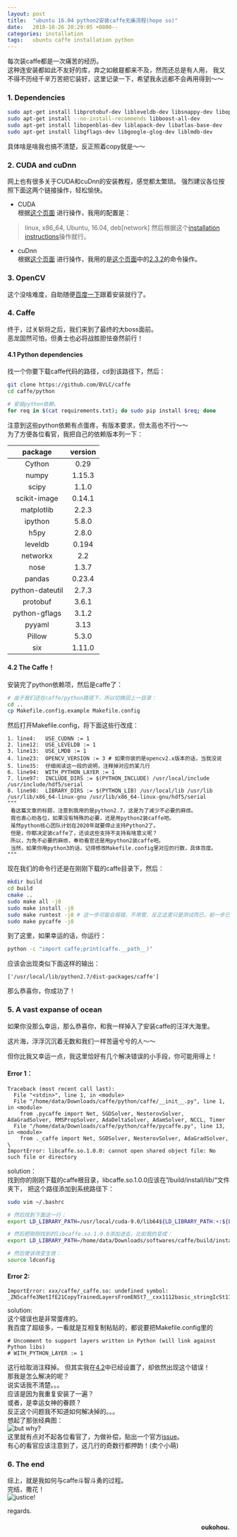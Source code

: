 ```yaml
---
layout: post
title:  "ubuntu 16.04 python2安装caffe无痛流程(hope so)"
date:   2018-10-26 20:29:05 +0800--
categories: installation
tags:   ubuntu caffe installation python
---
```


每次装caffe都是一次痛苦的经历。  
这种连安装都如此不友好的库，弃之如敝屣都来不及，然而还总是有人用，
我又不得不历经千辛万苦把它装好，这里记录一下，希望我永远都不会再用得到～～

### 1. Dependencies
```bash
sudo apt-get install libprotobuf-dev libleveldb-dev libsnappy-dev libopencv-dev libhdf5-serial-dev protobuf-compiler
sudo apt-get install --no-install-recommends libboost-all-dev
sudo apt-get install libopenblas-dev liblapack-dev libatlas-base-dev
sudo apt-get install libgflags-dev libgoogle-glog-dev liblmdb-dev
```
具体啥是啥我也搞不清楚，反正照着copy就是～～

### 2. CUDA and cuDnn
网上也有很多关于CUDA和cuDnn的安装教程，感觉都太繁琐。
强烈建议各位按照下面这两个链接操作，轻松愉快。
- CUDA  
根据[这个页面](https://developer.nvidia.com/cuda-downloads?target_os=Linux&target_arch=x86_64&target_distro=Ubuntu&target_version=1604&target_type=debnetwork)
进行操作，我用的配置是：  
> linux, x86_64, Ubuntu, 16.04, deb[network]
然后根据这个[installation instructions](https://developer.nvidia.com/cuda-downloads?target_os=Linux&target_arch=x86_64&target_distro=Ubuntu&target_version=1604&target_type=debnetwork)操作就行。

- cuDnn  
根据[这个页面](https://docs.nvidia.com/deeplearning/sdk/cudnn-install/index.html)
进行操作，我用的是[这个页面](https://docs.nvidia.com/deeplearning/sdk/cudnn-install/index.html)中的[2.3.2](https://docs.nvidia.com/deeplearning/sdk/cudnn-install/index.html#installlinux-deb)的命令操作。

### 3. OpenCV
这个没啥难度，自助随便[百度一下](https://www.google.com/?hl=zh_cn)跟着安装就行了。

### 4. Caffe
终于，过关斩将之后，我们来到了最终的大boss面前。  
恶龙固然可怕，但勇士也必将战胜胆怯奋然前行！  

#### 4.1 Python dependencies
找一个你要下载caffe代码的路径，cd到该路径下，然后：
```bash
git clone https://github.com/BVLC/caffe
cd caffe/python

# 安装python依赖。
for req in $(cat requirements.txt); do sudo pip install $req; done
```
注意到这些python依赖有点蛋疼，有版本要求，但太高也不行～～  
为了方便各位看官，我把自己的依赖版本列一下：

|package | version|
|:---------:|:----------------:|
|Cython| 0.29|
|numpy|	1.15.3
|scipy|1.1.0
|scikit-image|	0.14.1
|matplotlib|	2.2.3
|ipython|  5.8.0
|h5py|2.8.0
|leveldb|   0.194
|networkx|	2.2
|nose|	1.3.7
|pandas|	0.23.4
|python-dateutil|	2.7.3
|protobuf|	3.6.1
|python-gflags|	3.1.2
|pyyaml|	3.13
|Pillow| 5.3.0
|six|1.11.0


#### 4.2 The Caffe！
安装完了python依赖项，然后是caffe了：
```bash
# 由于我们还在caffe/python路径下，所以切换回上一目录：
cd ..
cp Makefile.config.example Makefile.config
```
然后打开Makefile.config，将下面这些行改成：
```text
1. line4:   USE_CUDNN := 1
2. line12:  USE_LEVELDB := 1
3. line13:  USE_LMDB := 1
4. line23:  OPENCV_VERSION := 3 # 如果你装的是opencv2.x版本的话，当我没说
5. line35:  仔细阅读这一段的说明，注释掉对应的某几行
6. line94:  WITH_PYTHON_LAYER := 1
7. line97:  INCLUDE_DIRS := $(PYTHON_INCLUDE) /usr/local/include /usr/include/hdf5/serial
8. line98:  LIBRARY_DIRS := $(PYTHON_LIB) /usr/local/lib /usr/lib /usr/lib/x86_64-linux-gnu /usr/lib/x86_64-linux-gnu/hdf5/serial 
"""
 看这篇文章的标题，注意到我用的是python2.7，这是为了减少不必要的麻烦。
 我也衷心劝各位，如果没有特殊的必要，还是用python2装caffe吧。
 虽然python核心团队计划在2020年就要停止支持Python2了。
 但是，你都决定装caffe了，还谈这些支持不支持有啥意义呢？
 所以，为免不必要的麻烦，奉劝看官还是用python2装caffe吧。
 当然，如果你用python3的话，记得修改Makefile.config里对应的行数，具体百度。
"""
```
现在我们的命令行还是在刚刚下载的caffe目录下，然后：
```bash
mkdir build
cd build
cmake ..
sudo make all -j8
sudo make install -j8
sudo make runtest -j8 # 这一步可能会报错，不用管，反正这里只是测试而已，前一步已经安装好了。至少我是没管的。
sudo make pycaffe -j8
```
到了这里，如果幸运的话，你运行：
```bash
python -c "import caffe;print(caffe.__path__)"
```
应该会出现类似下面这样的输出：
```text
['/usr/local/lib/python2.7/dist-packages/caffe']
```
那么恭喜你，你成功了！


### 5. A vast expanse of ocean
如果你没那么幸运，那么恭喜你，和我一样掉入了安装caffe的汪洋大海里。

这片海，浮浮沉沉着无数和我们一样苦逼兮兮的人～～

但你比我又幸运一点，我这里恰好有几个解决错误的小手段，你可能用得上！

#### Error 1：
```text
Traceback (most recent call last):
  File "<stdin>", line 1, in <module>
  File "/home/data/Downloads/caffe/python/caffe/__init__.py", line 1, in <module>
    from .pycaffe import Net, SGDSolver, NesterovSolver, AdaGradSolver, RMSPropSolver, AdaDeltaSolver, AdamSolver, NCCL, Timer
  File "/home/data/Downloads/caffe/python/caffe/pycaffe.py", line 13, in <module>
    from ._caffe import Net, SGDSolver, NesterovSolver, AdaGradSolver, \
ImportError: libcaffe.so.1.0.0: cannot open shared object file: No such file or directory
```
solution：  
   找到你的刚刚下载的caffe根目录，libcaffe.so.1.0.0应该在”/build/install/lib/“文件夹下，
   把这个路径添加到系统路径下：
```bash
sudo vim ~/.bashrc

# 然后找到下面这一行：
export LD_LIBRARY_PATH=/usr/local/cuda-9.0/lib64${LD_LIBRARY_PATH:+:${LD_LIBRARY_PATH}}

# 然后把刚刚找到的libcaffe.so.1.0.0添加进去，比如我的变成：
export LD_LIBRARY_PATH=/home/data/Downloads/softwares/caffe/build/install/lib/:/usr/local/cuda-9.0/lib64${LD_LIBRARY_PATH:+:${LD_LIBRARY_PATH}}

# 然后使该改变生效：
source ldconfig
```


#### Error 2:
```text
ImportError: xxx/caffe/_caffe.so: undefined symbol: _ZN5caffe3NetIfE21CopyTrainedLayersFromENSt7__cxx1112basic_stringIcSt11
```

solution:  
    这个错误也是非常蛋疼的。  
    我百度了超级多，一看就是互相复制粘贴的，都说要把Makefile.config里的     
```text
# Uncomment to support layers written in Python (will link against Python libs)
# WITH_PYTHON_LAYER := 1
```
这行给取消注释掉。
但其实我在[4.2](#4.2-the-caffe！)中已经设置了，却依然出现这个错误！    
那我是怎么解决的呢？  
说实话我不清楚。。。  
应该是因为我重复安装了一遍？  
或者，是幸运女神的眷顾？  
反正这个问题我不知道如何解决掉的。。。    
想起了那张经典图：    
![but why?](https://s1.ax2x.com/2018/10/26/5Xp4rR.jpg)  
这里就有点对不起各位看官了，为做补偿，贴出一个官方[issue](https://github.com/BVLC/caffe/issues/3834)。    
有心的看官应该注意到了，这几行的奇数行都押韵！(卖个小萌)  
    
### 6. The end
综上，就是我如何与caffe斗智斗勇的过程。  
完结，撒花！  
![justice!](https://s1.ax2x.com/2018/11/06/5m4gIN.jpg)  


regards.
<h4 align = "right">oukohou.</h4>

